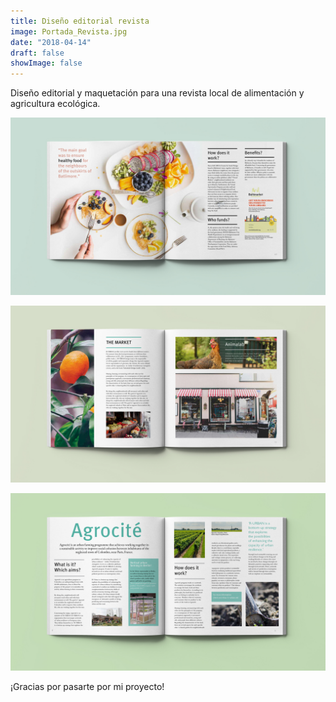 ```yaml
---
title: Diseño editorial revista
image: Portada_Revista.jpg
date: "2018-04-14"
draft: false
showImage: false
---
```


Diseño editorial y maquetación para una revista local de alimentación y agricultura ecológica.




![Revista1](/images/Revista1.jpg "Revista1")

![Revista2](/images/Revista2.jpg "Revista2")

![Revista3](/images/Revista3.jpg "Revista3")


¡Gracias por pasarte por mi proyecto!
